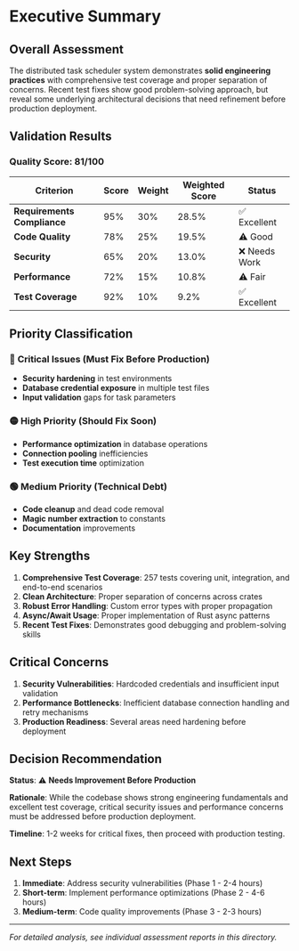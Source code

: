 # Executive Summary

## Overall Assessment

The distributed task scheduler system demonstrates **solid engineering practices** with comprehensive test coverage and proper separation of concerns. Recent test fixes show good problem-solving approach, but reveal some underlying architectural decisions that need refinement before production deployment.

## Validation Results

### Quality Score: **81/100**

| Criterion | Score | Weight | Weighted Score | Status |
|-----------|-------|---------|----------------|---------|
| **Requirements Compliance** | 95% | 30% | 28.5% | ✅ Excellent |
| **Code Quality** | 78% | 25% | 19.5% | ⚠️ Good |
| **Security** | 65% | 20% | 13.0% | ❌ Needs Work |
| **Performance** | 72% | 15% | 10.8% | ⚠️ Fair |
| **Test Coverage** | 92% | 10% | 9.2% | ✅ Excellent |

## Priority Classification

### 🔴 **Critical Issues** (Must Fix Before Production)

- **Security hardening** in test environments
- **Database credential exposure** in multiple test files
- **Input validation** gaps for task parameters

### 🟡 **High Priority** (Should Fix Soon)

- **Performance optimization** in database operations
- **Connection pooling** inefficiencies
- **Test execution time** optimization

### 🟢 **Medium Priority** (Technical Debt)

- **Code cleanup** and dead code removal
- **Magic number extraction** to constants
- **Documentation** improvements

## Key Strengths

1. **Comprehensive Test Coverage**: 257 tests covering unit, integration, and end-to-end scenarios
2. **Clean Architecture**: Proper separation of concerns across crates
3. **Robust Error Handling**: Custom error types with proper propagation
4. **Async/Await Usage**: Proper implementation of Rust async patterns
5. **Recent Test Fixes**: Demonstrates good debugging and problem-solving skills

## Critical Concerns

1. **Security Vulnerabilities**: Hardcoded credentials and insufficient input validation
2. **Performance Bottlenecks**: Inefficient database connection handling and retry mechanisms
3. **Production Readiness**: Several areas need hardening before deployment

## Decision Recommendation

**Status**: ⚠️ **Needs Improvement Before Production**

**Rationale**: While the codebase shows strong engineering fundamentals and excellent test coverage, critical security issues and performance concerns must be addressed before production deployment.

**Timeline**: 1-2 weeks for critical fixes, then proceed with production testing.

## Next Steps

1. **Immediate**: Address security vulnerabilities (Phase 1 - 2-4 hours)
2. **Short-term**: Implement performance optimizations (Phase 2 - 4-6 hours)  
3. **Medium-term**: Code quality improvements (Phase 3 - 2-3 hours)

---

*For detailed analysis, see individual assessment reports in this directory.*
